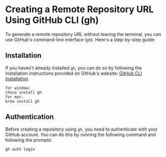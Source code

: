 # Creating a Remote Repository URL Using GitHub CLI (gh)

To generate a remote repository URL without leaving the terminal, you can use GitHub's command-line interface (`gh`). Here's a step-by-step guide:

## Installation

If you haven't already installed `gh`, you can do so by following the installation instructions provided on GitHub's website: [GitHub CLI Installation](https://cli.github.com/).

```https
for window:
choco install gh
for mac:
brew install gh
```

## Authentication

Before creating a repository using `gh`, you need to authenticate with your GitHub account. You can do this by running the following command and following the prompts:

```bash
gh auth login
```
